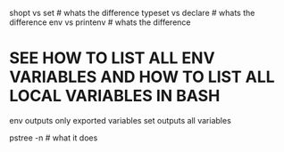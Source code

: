 shopt vs set                                 # whats the difference
typeset vs declare                           # whats the difference
env vs printenv                              # whats the difference



# SEE HOW TO LIST ALL ENV VARIABLES AND HOW TO LIST ALL LOCAL VARIABLES IN BASH
env outputs only exported variables
set outputs all variables


pstree -n                                   # what it does
